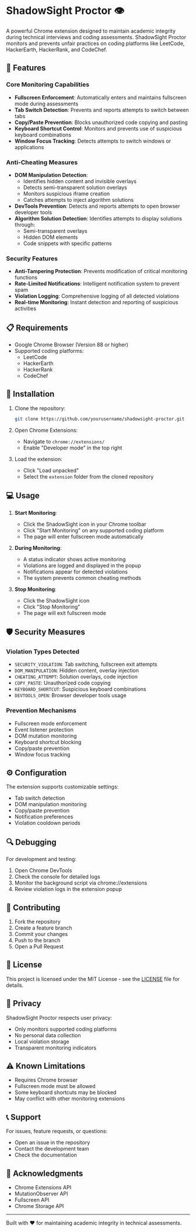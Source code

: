 # ShadowSight Proctor 👁️

A powerful Chrome extension designed to maintain academic integrity during technical interviews and coding assessments. ShadowSight Proctor monitors and prevents unfair practices on coding platforms like LeetCode, HackerEarth, HackerRank, and CodeChef.

## 🚀 Features

### Core Monitoring Capabilities
- **Fullscreen Enforcement**: Automatically enters and maintains fullscreen mode during assessments
- **Tab Switch Detection**: Prevents and reports attempts to switch between tabs
- **Copy/Paste Prevention**: Blocks unauthorized code copying and pasting
- **Keyboard Shortcut Control**: Monitors and prevents use of suspicious keyboard combinations
- **Window Focus Tracking**: Detects attempts to switch windows or applications

### Anti-Cheating Measures
- **DOM Manipulation Detection**: 
  - Identifies hidden content and invisible overlays
  - Detects semi-transparent solution overlays
  - Monitors suspicious iframe creation
  - Catches attempts to inject algorithm solutions
- **DevTools Prevention**: Detects and reports attempts to open browser developer tools
- **Algorithm Solution Detection**: Identifies attempts to display solutions through:
  - Semi-transparent overlays
  - Hidden DOM elements
  - Code snippets with specific patterns

### Security Features
- **Anti-Tampering Protection**: Prevents modification of critical monitoring functions
- **Rate-Limited Notifications**: Intelligent notification system to prevent spam
- **Violation Logging**: Comprehensive logging of all detected violations
- **Real-time Monitoring**: Instant detection and reporting of suspicious activities

## 📋 Requirements

- Google Chrome Browser (Version 88 or higher)
- Supported coding platforms:
  - LeetCode
  - HackerEarth
  - HackerRank
  - CodeChef

## 🔧 Installation

1. Clone the repository:
   ```bash
   git clone https://github.com/yourusername/shadowsight-proctor.git
   ```

2. Open Chrome Extensions:
   - Navigate to `chrome://extensions/`
   - Enable "Developer mode" in the top right

3. Load the extension:
   - Click "Load unpacked"
   - Select the `extension` folder from the cloned repository

## 💻 Usage

1. **Start Monitoring**:
   - Click the ShadowSight icon in your Chrome toolbar
   - Click "Start Monitoring" on any supported coding platform
   - The page will enter fullscreen mode automatically

2. **During Monitoring**:
   - A status indicator shows active monitoring
   - Violations are logged and displayed in the popup
   - Notifications appear for detected violations
   - The system prevents common cheating methods

3. **Stop Monitoring**:
   - Click the ShadowSight icon
   - Click "Stop Monitoring"
   - The page will exit fullscreen mode

## 🛡️ Security Measures

### Violation Types Detected
- `SECURITY_VIOLATION`: Tab switching, fullscreen exit attempts
- `DOM_MANIPULATION`: Hidden content, overlay injection
- `CHEATING_ATTEMPT`: Solution overlays, code injection
- `COPY_PASTE`: Unauthorized code copying
- `KEYBOARD_SHORTCUT`: Suspicious keyboard combinations
- `DEVTOOLS_OPEN`: Browser developer tools usage

### Prevention Mechanisms
- Fullscreen mode enforcement
- Event listener protection
- DOM mutation monitoring
- Keyboard shortcut blocking
- Copy/paste prevention
- Window focus tracking

## ⚙️ Configuration

The extension supports customizable settings:
- Tab switch detection
- DOM manipulation monitoring
- Copy/paste prevention
- Notification preferences
- Violation cooldown periods

## 🔍 Debugging

For development and testing:
1. Open Chrome DevTools
2. Check the console for detailed logs
3. Monitor the background script via chrome://extensions
4. Review violation logs in the extension popup

## 🤝 Contributing

1. Fork the repository
2. Create a feature branch
3. Commit your changes
4. Push to the branch
5. Open a Pull Request

## 📝 License

This project is licensed under the MIT License - see the [LICENSE](LICENSE) file for details.

## 🔐 Privacy

ShadowSight Proctor respects user privacy:
- Only monitors supported coding platforms
- No personal data collection
- Local violation storage
- Transparent monitoring indicators

## ⚠️ Known Limitations

- Requires Chrome browser
- Fullscreen mode must be allowed
- Some keyboard shortcuts may be blocked
- May conflict with other monitoring extensions

## 📞 Support

For issues, feature requests, or questions:
- Open an issue in the repository
- Contact the development team
- Check the documentation

## 🙏 Acknowledgments

- Chrome Extensions API
- MutationObserver API
- Fullscreen API
- Chrome Storage API

---

Built with ❤️ for maintaining academic integrity in technical assessments.
